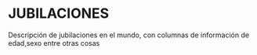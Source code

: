 # JUBILACIONES
Descripción de jubilaciones en el mundo,  con columnas de información de edad,sexo entre otras cosas
